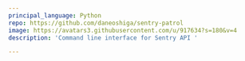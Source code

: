 ```yaml
---
principal_language: Python
repo: https://github.com/daneoshiga/sentry-patrol
image: https://avatars3.githubusercontent.com/u/917634?s=180&v=4
description: 'Command line interface for Sentry API '

---
```


